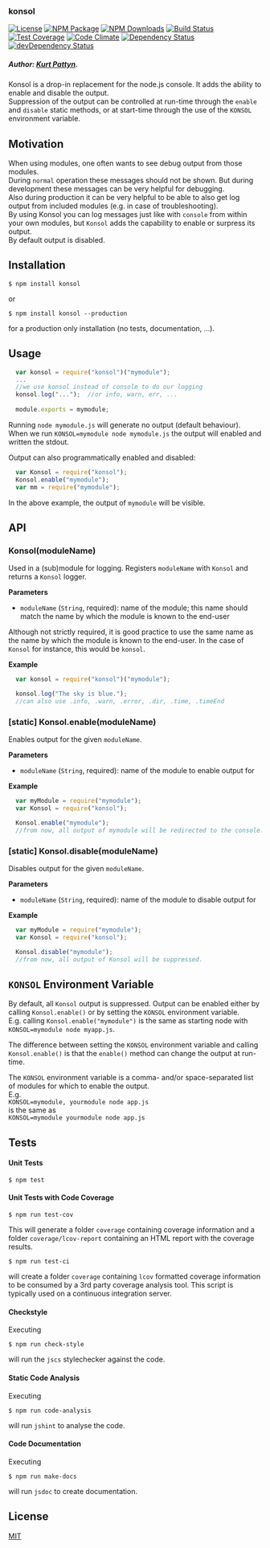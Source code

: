 ### konsol
  [![License][license-image]][license-url]
  [![NPM Package][npm-image]][npm-url]
  [![NPM Downloads][npm-downloads-image]][npm-downloads-url]
  [![Build Status][travis-image]][travis-url]
  [![Test Coverage][coveralls-image]][coveralls-url]
  [![Code Climate][codeclimate-image]][codeclimate-url]
  [![Dependency Status][david-image]][david-url]
  [![devDependency Status][david-dev-image]][david-dev-url]

##### Author: [Kurt Pattyn](https://github.com/kurtpattyn).

Konsol is a drop-in replacement for the node.js console. It adds the ability to enable and disable the output.  
Suppression of the output can be controlled at run-time through the `enable` and `disable` static methods,
or at start-time through the use of the `KONSOL` environment variable.

## Motivation
When using modules, one often wants to see debug output from those modules.  
During `normal` operation these messages should not be shown. But during development these messages
can be very helpful for debugging.  
Also during production it can be very helpful to be able to also get log output from included modules (e.g. in case of troubleshooting).  
By using Konsol you can log messages just like with `console` from within your own modules, but `Konsol` adds the capability to enable or surpress
its output.  
By default output is disabled.

## Installation

```bashp
$ npm install konsol
```

or

```bashp
$ npm install konsol --production
```
for a production only installation (no tests, documentation, ...).

## Usage
``` javascript
  var konsol = require("konsol")("mymodule");
  ...
  //we use konsol instead of console to do our logging
  konsol.log("...");  //or info, warn, err, ...
  
  module.exports = mymodule;
```
Running `node mymodule.js` will generate no output (default behaviour).  
When we run `KONSOL=mymodule node mymodule.js` the output will enabled and written the stdout.  

Output can also programmatically enabled and disabled:

```javascript
  var Konsol = require("konsol");
  Konsol.enable("mymodule");
  var mm = require("mymodule");
```

In the above example, the output of `mymodule` will be visible.

## API
### Konsol(moduleName)
Used in a (sub)module for logging. Registers `moduleName` with `Konsol` and returns a `Konsol` logger.

**Parameters**

  * `moduleName` (`String`, required): name of the module; this name should match the name by which the module is known to the end-user

  Although not strictly required, it is good practice to use the same name as the name by which the module
  is known to the end-user. In the case of `Konsol` for instance, this would be `konsol`.  
  
**Example**
```js
  var konsol = require("konsol")("mymodule");

  konsol.log("The sky is blue.");
  //can also use .info, .warn, .error, .dir, .time, .timeEnd
```

### [static] Konsol.enable(moduleName)
Enables output for the given `moduleName`.
  
**Parameters**

  * `moduleName` (`String`, required): name of the module to enable output for
    
**Example**
```js
  var myModule = require("mymodule");
  var Konsol = require("konsol");

  Konsol.enable("mymodule");
  //from now, all output of mymodule will be redirected to the console.
```

### [static] Konsol.disable(moduleName)
Disables output for the given `moduleName`.
  
**Parameters**

  * `moduleName` (`String`, required): name of the module to disable output for
    
**Example**
```js
  var myModule = require("mymodule");
  var Konsol = require("konsol");

  Konsol.disable("mymodule");
  //from now, all output of Konsol will be suppressed.
```

## `KONSOL` Environment Variable
By default, all `Konsol` output is suppressed. Output can be enabled either by calling `Konsol.enable()` or
by setting the `KONSOL` environment variable.  
E.g. calling `Konsol.enable("mymodule")` is the same as starting node with `KONSOL=mymodule node myapp.js`.  

The difference between setting the `KONSOL` environment variable and calling `Konsol.enable()` is
that the `enable()` method can change the output at run-time.  
 
The `KONSOL` environment variable is a comma- and/or space-separated list of modules for which
to enable the output.  
E.g.  
`KONSOL=mymodule, yourmodule node app.js`  
is the same as  
`KONSOL=mymodule yourmodule node app.js`

## Tests

#### Unit Tests

```bashp
$ npm test
```

#### Unit Tests with Code Coverage

```bashp
$ npm run test-cov
```

This will generate a folder `coverage` containing coverage information and a folder `coverage/lcov-report` containing an HTML report with the coverage results.

```bashp
$ npm run test-ci
```
will create a folder `coverage` containing `lcov` formatted coverage information to be consumed by a 3rd party coverage analysis tool. This script is typically used on a continuous integration server.

#### Checkstyle

Executing

```bashp
$ npm run check-style
```

will run the `jscs` stylechecker against the code.

#### Static Code Analysis

Executing

```bashp
$ npm run code-analysis
```

will run `jshint` to analyse the code.

#### Code Documentation

Executing

```bashp
$ npm run make-docs
```

will run `jsdoc` to create documentation.

## License

  [MIT](LICENSE)

[npm-image]: https://badge.fury.io/js/konsol.svg
[npm-url]: https://www.npmjs.com/package/konsol
[npm-downloads-image]: https://img.shields.io/npm/dm/konsol.svg?style=flat
[npm-downloads-url]: https://www.npmjs.org/package/konsol
[coveralls-image]: https://coveralls.io/repos/KurtPattyn/konsol/badge.svg?branch=master&service=github
[coveralls-url]: https://coveralls.io/github/KurtPattyn/konsol?branch=master
[travis-image]: https://travis-ci.org/KurtPattyn/konsol.svg?branch=master
[travis-url]: https://travis-ci.org/KurtPattyn/konsol
[codeclimate-image]: https://codeclimate.com/github/KurtPattyn/konsol/badges/gpa.svg
[codeclimate-url]: https://codeclimate.com/github/KurtPattyn/konsol
[david-image]: https://david-dm.org/kurtpattyn/konsol.svg
[david-url]: https://david-dm.org/kurtpattyn/konsol
[david-dev-image]: https://david-dm.org/kurtpattyn/konsol/dev-status.svg
[david-dev-url]: https://david-dm.org/kurtpattyn/konsol#info=devDependencies
[kimbu-url]: https://www.npmjs.com/package/konsol
[license-image]: http://img.shields.io/badge/license-MIT-blue.svg?style=flat
[license-url]: LICENSE

